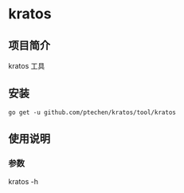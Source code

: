 # kratos

## 项目简介
kratos 工具

## 安装

`go get -u github.com/ptechen/kratos/tool/kratos`

## 使用说明

### 参数

kratos -h
